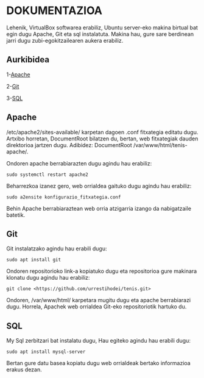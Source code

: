 # DOKUMENTAZIOA
Lehenik, VirtualBox softwarea erabiliz, Ubuntu server-eko makina birtual bat egin dugu Apache, Git eta sql instalatuta. Makina hau, gure sare berdinean jarri dugu zubi-egokitzailearen aukera erabiliz.

## Aurkibidea
1-[Apache](#Apache)

2-[Git](#Git)

3-[SQL](#SQL)


## Apache
/etc/apache2/sites-available/  karpetan dagoen .conf fitxategia editatu dugu.
Artxibo horretan, DocumentRoot bilatzen du, bertan, web fitxategiak dauden direktorioa jartzen dugu. Adibidez: DocumentRoot /var/www/html/tenis-apache/.

Ondoren apache berrabiarazten dugu agindu hau erabiliz:
```
sudo systemctl restart apache2
```
Beharrezkoa izanez gero, web orrialdea gaituko dugu agindu hau erabiliz:
```
sudo a2ensite konfigurazio_fitxategia.conf
```
 Behin Apache berrabiaraztean web orria atzigarria izango da nabigatzaile batetik.

## Git
Git instalatzako agindu hau erabili dugu:
```
sudo apt install git
```
Ondoren repositorioko link-a kopiatuko dugu eta repositorioa gure makinara klonatu dugu agindu hau erabiliz:
```
git clone <https://github.com/urrestihodei/tenis.git>
```

Ondoren, /var/www/html/ karpetara mugitu dugu eta apache berrabiarazi dugu. Horrela, Apachek web orrialdea Git-eko repositoriotik hartuko du.

## SQL
My Sql zerbitzari bat instalatu dugu, Hau egiteko agindu hau erabili dugu:
```
sudo apt install mysql-server
``` 
Bertan gure datu basea kopiatu dugu web orrialdeak bertako informazioa erakus dezan. 
